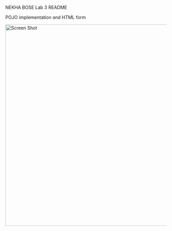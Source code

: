 NEKHA BOSE Lab 3 README

POJO implementation and HTML form

<img width="629" alt="Screen Shot" src="https://github.com/user-attachments/assets/a847243e-edb0-466f-a310-495f9e6aec47">

